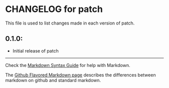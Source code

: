 # CHANGELOG for patch

This file is used to list changes made in each version of patch.

## 0.1.0:

* Initial release of patch

- - -
Check the [Markdown Syntax Guide](http://daringfireball.net/projects/markdown/syntax) for help with Markdown.

The [Github Flavored Markdown page](http://github.github.com/github-flavored-markdown/) describes the differences between markdown on github and standard markdown.
